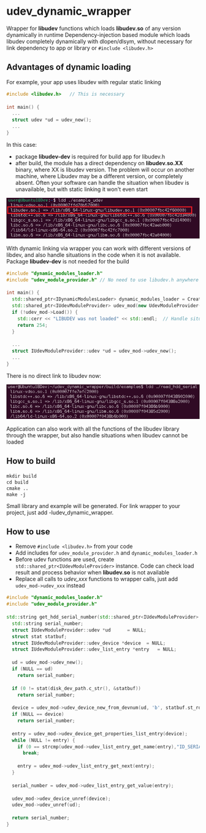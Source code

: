 # udev_dynamic_wrapper
Wrapper for **libudev** functions which loads **libudev.so** of any version dynamically in runtime
Dependency-injection based module which loads libudev completely dynamically with dlopen/dlsym, without necessary for link dependency to app or library or `#include <libudev.h>`

## Advantages of dynamic loading
For example, your app uses libudev with regular static linking

```cpp
#include <libudev.h>   // This is necessary

int main() {
  ...
  struct udev *ud = udev_new();
  ...
}

```
In this case:
- package **libudev-dev** is required for build app for libudev.h
- after build, the module has a direct dependency on **libudev.so.XX** binary, where XX is libudev version. The problem will occur on another machine, where Libudev may be a different version, or completely absent. Often your software can handle the situation when libudev is unavailable, but with static linking it won't even start

![screenshot](doc/udev_static_ldd_hl_example.png)

With dynamic linking via wrapper you can work with different versions of libdev, and also handle situations in the code when it is not available. Package **libudev-dev** is not needed for the build

```cpp
#include "dynamic_modules_loader.h"
#include "udev_module_provider.h" // No need to use libudev.h anywhere

int main() {
  std::shared_ptr<IDynamicModulesLoader> dynamic_modules_loader = CreateDynamicModulesLoader();
  std::shared_ptr<IUdevModuleProvider> udev_mod(new UdevModuleProvider(dynamic_modules_loader, false));
  if (!udev_mod->Load()) {
    std::cerr << "LIBUDEV was not loaded" << std::endl;  // Handle situation when libudev.so is not available
    return 254;
  }

  ...
  struct IUdevModuleProvider::udev *ud = udev_mod->udev_new();
  ...
}

```

There is no direct link to libudev now:

![screenshot](doc/udev_dynamic_ldd_hl_example.png)

Application can also work with all the functions of the libudev library through the wrapper, but also handle situations when libudev cannot be loaded


## How to build
```
mkdir build
cd build
cmake ..
make -j
```
Small library and example will be generated.
For link wrapper to your project, just add -ludev_dynamic_wrapper.

## How to use
- Remove `#include <libudev.h>` from your code
- Add includes for `udev_module_provider.h` and `dynamic_modules_loader.h`
- Before udev functions are used, create `std::shared_ptr<IUdevModuleProvider>` instance. Code can check load result and process behavior when **libudev.so** is not available
- Replace all calls to *udev_xxx* functions to wrapper calls, just add `udev_mod->udev_xxx` instead


```cpp
#include "dynamic_modules_loader.h"
#include "udev_module_provider.h"

std::string get_hdd_serial_number(std::shared_ptr<IUdevModuleProvider> udev_mod, const std::string& disk_dev_path) {
  std::string serial_number;
  struct IUdevModuleProvider::udev *ud      = NULL;
  struct stat statbuf;
  struct IUdevModuleProvider::udev_device *device  = NULL;
  struct IUdevModuleProvider::udev_list_entry *entry   = NULL;

  ud = udev_mod->udev_new();
  if (NULL == ud) 
    return serial_number;

  if (0 != stat(disk_dev_path.c_str(), &statbuf))
    return serial_number;

  device = udev_mod->udev_device_new_from_devnum(ud, 'b', statbuf.st_rdev);
  if (NULL == device) 
    return serial_number;
      
  entry = udev_mod->udev_device_get_properties_list_entry(device);
  while (NULL != entry) {
    if (0 == strcmp(udev_mod->udev_list_entry_get_name(entry),"ID_SERIAL")) 
      break;

    entry = udev_mod->udev_list_entry_get_next(entry);
  }

  serial_number = udev_mod->udev_list_entry_get_value(entry);

  udev_mod->udev_device_unref(device);
  udev_mod->udev_unref(ud);

  return serial_number;
}


```
